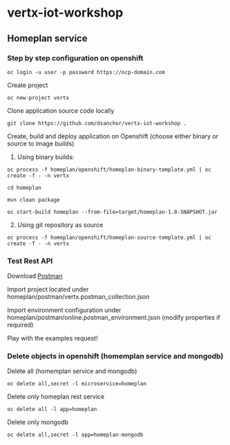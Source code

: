 # vertx-iot-workshop

## Homeplan service

### Step by step configuration on openshift

`oc login -u user -p password https://ocp-domain.com`

Create project

`oc new-project vertx`

Clone application source code locally 

`git clone https://github.com/dsanchor/vertx-iot-workshop .`

Create, build and deploy application on Openshift (choose either binary or source to image builds)

1. Using binary builds:

`oc process -f homeplan/openshift/homeplan-binary-template.yml | oc create -f - -n vertx`

`cd homeplan`

`mvn clean package`

`oc start-build homeplan --from-file=target/homeplan-1.0-SNAPSHOT.jar`

2. Using git repository as source

`oc process -f homeplan/openshift/homeplan-source-template.yml | oc create -f - -n vertx`

### Test Rest API 

Download [Postman](https://www.getpostman.com/)

Import project located under homeplan/postman/vertx.postman_collection.json

Import environment configuration under homeplan/postman/online.postman_environment.json (modify properties if required)

Play with the examples request!


### Delete objects in openshift (homemplan service and mongodb)

Delete all (homemplan service and mongodb)

`oc delete all,secret -l microservice=homeplan`

Delete only homeplan rest service

`oc delete all -l app=homeplan`

Delete only mongodb

`oc delete all,secret -l app=homeplan-mongodb`

